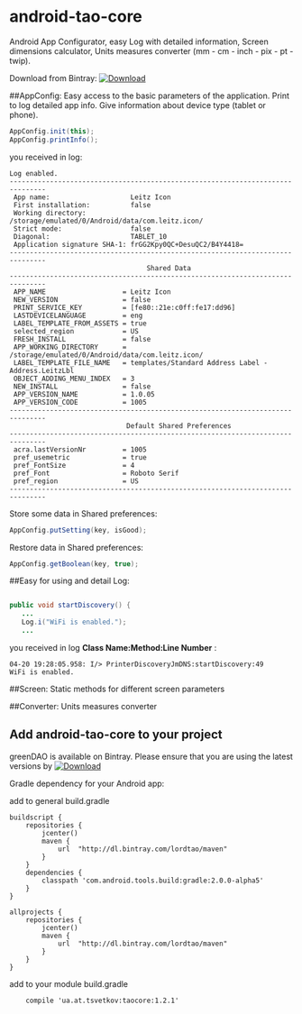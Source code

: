 android-tao-core
================

Android App Configurator, easy Log with detailed information, Screen dimensions calculator, Units measures converter (mm - cm - inch - pix - pt - twip).

Download from Bintray: [ ![Download](https://api.bintray.com/packages/lordtao/maven/android-tao-core/images/download.svg) ](https://bintray.com/lordtao/maven/android-tao-core/_latestVersion)

##AppConfig:
Easy access to the basic parameters of the application. Print to log detailed app info. Give information about device type (tablet or phone).

```java
AppConfig.init(this);
AppConfig.printInfo();
```

you received in log:

```code
Log enabled.
-------------------------------------------------------------------------------
 App name:                    Leitz Icon
 First installation:          false
 Working directory:           /storage/emulated/0/Android/data/com.leitz.icon/
 Strict mode:                 false
 Diagonal:                    TABLET_10
 Application signature SHA-1: frGG2Kpy0QC+DesuQC2/B4Y4418=
-------------------------------------------------------------------------------
                                  Shared Data
-------------------------------------------------------------------------------
 APP_NAME                   = Leitz Icon
 NEW_VERSION                = false
 PRINT_SERVICE_KEY          = [fe80::21e:c0ff:fe17:dd96]
 LASTDEVICELANGUAGE         = eng
 LABEL_TEMPLATE_FROM_ASSETS = true
 selected_region            = US
 FRESH_INSTALL              = false
 APP_WORKING_DIRECTORY      = /storage/emulated/0/Android/data/com.leitz.icon/
 LABEL_TEMPLATE_FILE_NAME   = templates/Standard Address Label - Address.LeitzLbl
 OBJECT_ADDING_MENU_INDEX   = 3
 NEW_INSTALL                = false
 APP_VERSION_NAME           = 1.0.05
 APP_VERSION_CODE           = 1005
-------------------------------------------------------------------------------
                             Default Shared Preferences
-------------------------------------------------------------------------------
 acra.lastVersionNr         = 1005
 pref_usemetric             = true
 pref_FontSize              = 4
 pref_Font                  = Roboto Serif
 pref_region                = US
-------------------------------------------------------------------------------
```
Store some data in Shared preferences:
```java
AppConfig.putSetting(key, isGood);
```
Restore data in Shared preferences:
```java
AppConfig.getBoolean(key, true);
```

##Easy for using and detail Log:

```java

public void startDiscovery() {
   ...
   Log.i("WiFi is enabled.");
   ...
```

you received in log <b>Class Name:Method:Line Number</b> :
```code
04-20 19:28:05.958: I/> PrinterDiscoveryJmDNS:startDiscovery:49         WiFi is enabled.
```

##Screen:
Static methods for different screen parameters

##Converter:
Units measures converter

Add android-tao-core to your project
----------------------------
greenDAO is available on Bintray. Please ensure that you are using the latest versions by [ ![Download](https://api.bintray.com/packages/lordtao/maven/android-tao-core/images/download.svg) ](https://bintray.com/lordtao/maven/android-tao-core/_latestVersion)

Gradle dependency for your Android app:

add to general build.gradle
```
buildscript {
    repositories {
        jcenter()
        maven {
            url  "http://dl.bintray.com/lordtao/maven"
        }
    }
    dependencies {
        classpath 'com.android.tools.build:gradle:2.0.0-alpha5'
    }
}

allprojects {
    repositories {
        jcenter()
        maven {
            url  "http://dl.bintray.com/lordtao/maven"
        }
    }
}
```
add to your module build.gradle
```
    compile 'ua.at.tsvetkov:taocore:1.2.1'
```
